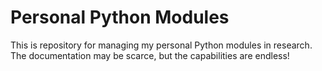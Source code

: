 # Personal Python Modules

This is repository for managing my personal Python modules in research. The
documentation may be scarce, but the capabilities are endless!


